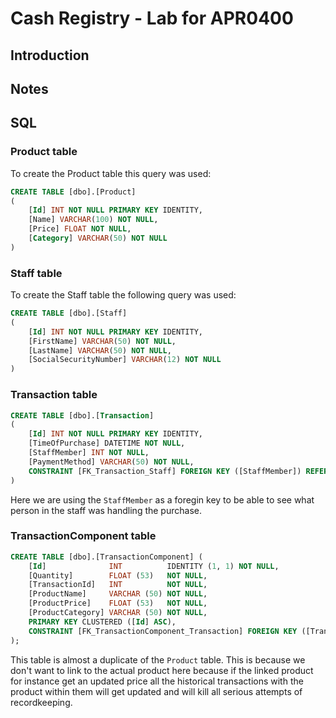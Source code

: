 ﻿# Cash Registry - Lab for APR0400

## Introduction

## Notes

## SQL

### Product table

To create the Product table this query was used:

```sql
CREATE TABLE [dbo].[Product]
(
	[Id] INT NOT NULL PRIMARY KEY IDENTITY,
	[Name] VARCHAR(100) NOT NULL,
	[Price] FLOAT NOT NULL,
	[Category] VARCHAR(50) NOT NULL
)
```

### Staff table

To create the Staff table the following query was used:

```sql
CREATE TABLE [dbo].[Staff]
(
	[Id] INT NOT NULL PRIMARY KEY IDENTITY,
	[FirstName] VARCHAR(50) NOT NULL,
	[LastName] VARCHAR(50) NOT NULL,
	[SocialSecurityNumber] VARCHAR(12) NOT NULL
)
```

### Transaction table

```sql
CREATE TABLE [dbo].[Transaction]
(
	[Id] INT NOT NULL PRIMARY KEY IDENTITY,
	[TimeOfPurchase] DATETIME NOT NULL,
	[StaffMember] INT NOT NULL,
	[PaymentMethod] VARCHAR(50) NOT NULL,
	CONSTRAINT [FK_Transaction_Staff] FOREIGN KEY ([StaffMember]) REFERENCES [Staff]([Id])
)
```

Here we are using the `StaffMember` as a foregin key to be able to see what person in the staff was handling the purchase.

### TransactionComponent table

```sql
CREATE TABLE [dbo].[TransactionComponent] (
    [Id]              INT          IDENTITY (1, 1) NOT NULL,
    [Quantity]        FLOAT (53)   NOT NULL,
    [TransactionId]   INT          NOT NULL,
    [ProductName]     VARCHAR (50) NOT NULL,
    [ProductPrice]    FLOAT (53)   NOT NULL,
    [ProductCategory] VARCHAR (50) NOT NULL,
    PRIMARY KEY CLUSTERED ([Id] ASC),
    CONSTRAINT [FK_TransactionComponent_Transaction] FOREIGN KEY ([TransactionId]) REFERENCES [dbo].[Transaction] ([Id])
);
```

This table is almost a duplicate of the `Product` table. This is because we don't want to link to the actual product here because if the linked
product for instance get an updated price all the historical transactions with the product within them will get updated and will kill all serious
attempts of recordkeeping.

